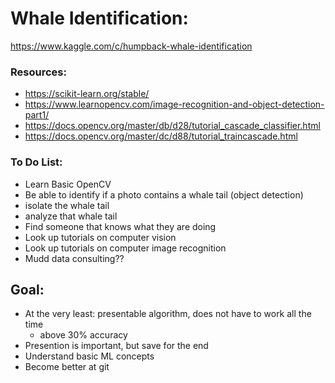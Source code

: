 # Whale Identification: 
https://www.kaggle.com/c/humpback-whale-identification


### Resources:
- https://scikit-learn.org/stable/
- https://www.learnopencv.com/image-recognition-and-object-detection-part1/
- https://docs.opencv.org/master/db/d28/tutorial_cascade_classifier.html
- https://docs.opencv.org/master/dc/d88/tutorial_traincascade.html

### To Do List:
- Learn Basic OpenCV
- Be able to identify if a photo contains a whale tail (object detection)
- isolate the whale tail
- analyze that whale tail
- Find someone that knows what they are doing 
- Look up tutorials on computer vision
- Look up tutorials on computer image recognition
- Mudd data consulting??

## Goal: 
- At the very least: presentable algorithm, does not have to work all the time
  - above 30% accuracy
- Presention is important, but save for the end
- Understand basic ML concepts
- Become better at git


